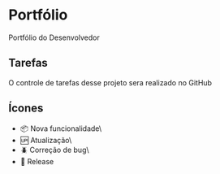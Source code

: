 # Portfólio

Portfólio do Desenvolvedor 

## Tarefas 

O controle de tarefas desse projeto sera realizado no GitHub  

## Ícones

- :package: Nova funcionalidade\
- :up: Atualização\
- :beetle: Correção de bug\
- :checkered_flag: Release